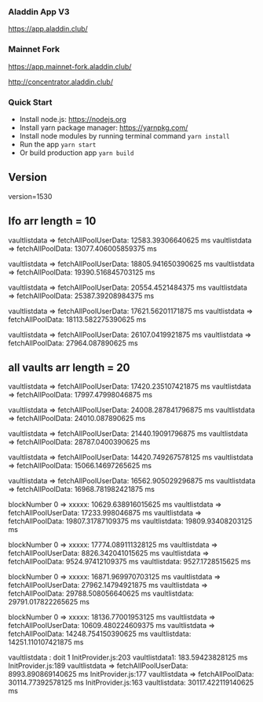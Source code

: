 ### Aladdin App V3

https://app.aladdin.club/

### Mainnet Fork

https://app.mainnet-fork.aladdin.club/

http://concentrator.aladdin.club/

### Quick Start

- Install node.js: https://nodejs.org​
- Install yarn package manager: https://yarnpkg.com/​
- Install node modules by running terminal command `yarn install`
- Run the app `yarn start`
- Or build production app `yarn build`

## Version

version=1530

## Ifo arr length = 10

vaultlistdata => fetchAllPoolUserData: 12583.39306640625 ms
vaultlistdata => fetchAllPoolData: 13077.406005859375 ms

vaultlistdata => fetchAllPoolUserData: 18805.941650390625 ms
vaultlistdata => fetchAllPoolData: 19390.516845703125 ms

vaultlistdata => fetchAllPoolUserData: 20554.4521484375 ms
vaultlistdata => fetchAllPoolData: 25387.39208984375 ms

vaultlistdata => fetchAllPoolUserData: 17621.56201171875 ms
vaultlistdata => fetchAllPoolData: 18113.582275390625 ms

vaultlistdata => fetchAllPoolUserData: 26107.0419921875 ms
vaultlistdata => fetchAllPoolData: 27964.087890625 ms

## all vaults arr length = 20

vaultlistdata => fetchAllPoolUserData: 17420.235107421875 ms
vaultlistdata => fetchAllPoolData: 17997.47998046875 ms

vaultlistdata => fetchAllPoolUserData: 24008.287841796875 ms
vaultlistdata => fetchAllPoolData: 24010.087890625 ms

vaultlistdata => fetchAllPoolUserData: 21440.19091796875 ms
vaultlistdata => fetchAllPoolData: 28787.0400390625 ms

vaultlistdata => fetchAllPoolUserData: 14420.749267578125 ms
vaultlistdata => fetchAllPoolData: 15066.14697265625 ms

vaultlistdata => fetchAllPoolUserData: 16562.905029296875 ms
vaultlistdata => fetchAllPoolData: 16968.781982421875 ms

blockNumber 0 => xxxxx: 10629.638916015625 ms
vaultlistdata => fetchAllPoolUserData: 17233.998046875 ms
vaultlistdata => fetchAllPoolData: 19807.31787109375 ms
vaultlistdata: 19809.93408203125 ms

blockNumber 0 => xxxxx: 17774.089111328125 ms
vaultlistdata => fetchAllPoolUserData: 8826.342041015625 ms
vaultlistdata => fetchAllPoolData: 9524.97412109375 ms
vaultlistdata: 9527.1728515625 ms

blockNumber 0 => xxxxx: 16871.969970703125 ms
vaultlistdata => fetchAllPoolUserData: 27962.14794921875 ms
vaultlistdata => fetchAllPoolData: 29788.508056640625 ms
vaultlistdata: 29791.017822265625 ms

blockNumber 0 => xxxxx: 18136.77001953125 ms
vaultlistdata => fetchAllPoolUserData: 10609.480224609375 ms
vaultlistdata => fetchAllPoolData: 14248.754150390625 ms
vaultlistdata: 14251.110107421875 ms

vaultlistdata : doit 1
InitProvider.js:203 vaultlistdata1: 183.59423828125 ms
InitProvider.js:189 vaultlistdata => fetchAllPoolUserData: 8993.890869140625 ms
InitProvider.js:177 vaultlistdata => fetchAllPoolData: 30114.77392578125 ms
InitProvider.js:163 vaultlistdata: 30117.422119140625 ms
